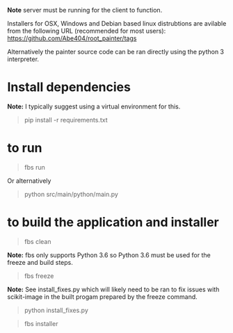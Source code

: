 
**Note** server must be running for the client to function.

Installers for OSX, Windows and Debian based linux distrubtions are avilable from the following URL (recommended for most users):
https://github.com/Abe404/root_painter/tags

Alternatively the painter source code can be ran directly using the python 3 interpreter.

# Install dependencies 
**Note:** I typically suggest using a virtual environment for this.

> pip install -r requirements.txt

# to run
> fbs run

Or alternatively 

> python src/main/python/main.py

# to build the application and installer

> fbs clean

**Note:** fbs only supports Python 3.6 so Python 3.6 must be used for the freeze and build steps.

> fbs freeze

**Note:** See install_fixes.py which will likely need to be ran to fix issues with scikit-image in the built progam prepared by the freeze command.

> python install_fixes.py

> fbs installer
